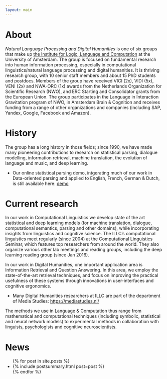 ```yaml
---
layout: main
---
```


# About

*Natural Language Processing and Digital Humanities* is one of six groups that make up [the Institute for Logic, Language and Computation](//www.illc.uva.nl) at the University of Amsterdam. The group is focused on fundamental research into human information processing, especially in computational linguistics/natural language processing and digital humanities. It is thriving research group, with 10 senior staff members and about 15 PhD students and postdocs. Members of the group have received VICI (2x), VIDI (5x), VENI (2x) and NWA-ORC (1x) awards from the Netherlands Organization for Scientific Research (NWO), and ERC Starting and Consolidator grants from the European Union. The group participates in the Language in Interaction Gravitation program of NWO, in Amsterdam Brain & Cognition and receives funding from a range of other organizations and companies (including SAP, Yandex, Google, Facebook and Amazon).

# History

The group has a long history in those fields; since 1990, we have made many pioneering contributions to research on statistical parsing, dialogue modelling, information retrieval, machine translation, the evolution of language and music, and deep learning.
* Our online statistical parsing demo, intgerating much of our work in Data-oriented parsing and applied to English, French, German & Dutch, is still available here: [demo](https://lang.science.uva.nl/parser/)

# Current research

In our work in Computational Linguistics we develop state of the art statistical and deep learning models (for machine translation, dialogue, computational semantics, parsing and other domains), while incorporating insights from linguistics and cognitive science. The ILLC’s computational linguistics meet regularly (since 2004) at the Computational Linguistics Seminar, which features top researchers from around the world. They also organize various other lab meetings and reading groups, including the deep learning reading group (since Jan 2016).

In our work in Digital Humanities, one important application area is Information Retrieval and Question Answering. In this area, we employ the state-of-the-art retrieval techniques, and focus on improving the practical usefulness of these systems through innovations in user-interfaces and cognitive ergonomics.
* Many Digital Humanities researchers at ILLC are part of the department of Media Studies: https://mediastudies.nl/

The methods we use in Language & Computation thus range from mathematical and computational techniques (including symbolic, statistical and neural network models) to experimental methods in collaboration with linguists, psychologists and cognitive neuroscientists.

# News

<ul class="post-list">
{% for post in site.posts %}
  <li>
    {% include postsummary.html post=post %}
  </li>
{% endfor %}

</ul>


